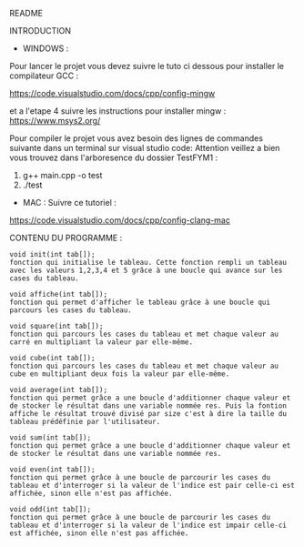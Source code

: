 README

INTRODUCTION

- WINDOWS : 

Pour lancer le projet vous devez suivre le tuto ci dessous pour installer le compilateur GCC :

https://code.visualstudio.com/docs/cpp/config-mingw

et a l'etape 4 suivre les instructions pour installer mingw : https://www.msys2.org/

Pour compiler le projet vous avez besoin des lignes de commandes suivante dans un terminal sur visual studio code:
Attention veillez a bien vous trouvez dans l'arboresence du dossier TestFYM1 : 
1) g++ main.cpp -o test
2) ./test

- MAC :
Suivre ce tutoriel : 

https://code.visualstudio.com/docs/cpp/config-clang-mac
    

CONTENU DU PROGRAMME :

    void init(int tab[]);
    fonction qui initialise le tableau. Cette fonction rempli un tableau avec les valeurs 1,2,3,4 et 5 grâce à une boucle qui avance sur les cases du tableau.

    void affiche(int tab[]);
    fonction qui permet d'afficher le tableau grâce à une boucle qui parcours les cases du tableau.

    void square(int tab[]);
    fonction qui parcours les cases du tableau et met chaque valeur au carré en multipliant la valeur par elle-même.

    void cube(int tab[]);
    fonction qui parcours les cases du tableau et met chaque valeur au cube en multipliant deux fois la valeur par elle-même.

    void average(int tab[]);
    fonction qui permet grâce a une boucle d'additionner chaque valeur et de stocker le résultat dans une variable nommée res. Puis la fontion affiche le résultat trouvé divisé par size c'est à dire la taille du tableau prédéfinie par l'utilisateur.

    void sum(int tab[]);
    fonction qui permet grâce a une boucle d'additionner chaque valeur et de stocker le résultat dans une variable nommée res.

    void even(int tab[]);
    fonction qui permet grâce à une boucle de parcourir les cases du tableau et d'interroger si la valeur de l'indice est pair celle-ci est affichée, sinon elle n'est pas affichée.

    void odd(int tab[]);
    fonction qui permet grâce à une boucle de parcourir les cases du tableau et d'interroger si la valeur de l'indice est impair celle-ci est affichée, sinon elle n'est pas affichée.